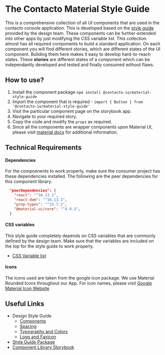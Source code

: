 # The Contacto Material Style Guide

This is a comprehensive collection of all UI components that are used in the contacto console application. This is developed based on the [style guide](https://www.figma.com/file/Qbo6JU64XtTjo6npGWdX2z/Contacto-Style-Guide?node-id=217%3A106) provided by the design team. These components can be further extended into other apps by just modifying the CSS variable list. This collection almost has all
required components to build a standard application. On each component you will find different stories, which are different states of the UI component.
Buliding them here makes it easy to develop hard-to-reach states. These **stories** are different states of a component which can be independantly developed and tested and finally consumed without flaws.

## How to use?

1. Install the component package `npm install @contacto-io/material-style-guide`
2. Import the component that is required - ```import { Button } from '@contacto-io/material-style-guide'```
3. Visit the particular component page on the storybook app.
4. Navigate to your required story.
5. Copy the code and modify the `props` as required.
6. Since all the components are wrapper components upon Material UI, please visit [material docs](https://ant.design/components/overview/) for additional information.

## Technical Requirements

#### Dependencies

For the compoenents to work properly, make sure the consumer project has these dependencies installed. The following are the peer dependencies for this component library.

```json
  "peerDependencies": {
    "react": "^16.13.1",
    "react-dom": "^16.13.1",
    "prop-types": "^15.7.2",
    "@material-ui/core": "^4.9.3",
  }
```

#### CSS variables

This style guide completely depends on CSS variables that are commonly defined by the design team. Make sure that the variables are included on the top for the style guide to work properly.
- [CSS Variable list](https://contacto-io.github.io/material-style-guide/?path=/story/colors-css-variable-list--page)

#### Icons

The icons used are taken from the google icon package. We use Material Rounded Icons throughout our App. For icon names, please visit [Google Material Icon Website](https://fonts.google.com/icons)

## Useful Links

- Design Style Guide
  - [Components](https://www.figma.com/file/Qbo6JU64XtTjo6npGWdX2z/Contacto-Style-Guide?node-id=217%3A106)
  - [Spacing](https://www.figma.com/file/Qbo6JU64XtTjo6npGWdX2z/Contacto-Style-Guide?node-id=809%3A179)
  - [Typography and Colors](https://www.figma.com/file/Qbo6JU64XtTjo6npGWdX2z/Contacto-Style-Guide?node-id=0%3A1)
  - [Logo and Favicon](https://www.figma.com/file/Qbo6JU64XtTjo6npGWdX2z/Contacto-Style-Guide?node-id=819%3A179)
- [Style Guide Package](https://github.com/contacto-io/contacto-web-app/packages/961026)
- [Component Library Storybook](https://contacto-io.github.io/material-style-guide/?path=/docs/introduction--page)